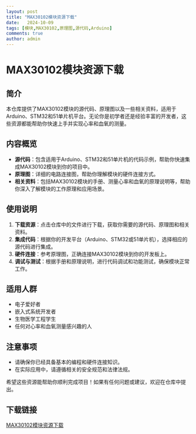 ```yaml
---
layout: post
title: "MAX30102模块资源下载"
date:   2024-10-09
tags: [模块,MAX30102,原理图,源代码,Arduino]
comments: true
author: admin
---
```

# MAX30102模块资源下载

## 简介
本仓库提供了MAX30102模块的源代码、原理图以及一些相关资料，适用于Arduino、STM32和51单片机平台。无论你是初学者还是经验丰富的开发者，这些资源都能帮助你快速上手并实现心率和血氧的测量。

## 内容概览
- **源代码**：包含适用于Arduino、STM32和51单片机的代码示例，帮助你快速集成MAX30102模块到你的项目中。
- **原理图**：详细的电路连接图，帮助你理解模块的硬件连接方式。
- **相关资料**：包括MAX30102模块的手册、测量心率和血氧的原理说明等，帮助你深入了解模块的工作原理和应用场景。

## 使用说明
1. **下载资源**：点击仓库中的文件进行下载，获取你需要的源代码、原理图和相关资料。
2. **集成代码**：根据你的开发平台（Arduino、STM32或51单片机），选择相应的源代码进行集成。
3. **硬件连接**：参考原理图，正确连接MAX30102模块到你的开发板上。
4. **调试与测试**：根据手册和原理说明，进行代码调试和功能测试，确保模块正常工作。

## 适用人群
- 电子爱好者
- 嵌入式系统开发者
- 生物医学工程学生
- 任何对心率和血氧测量感兴趣的人

## 注意事项
- 请确保你已经具备基本的编程和硬件连接知识。
- 在实际应用中，请遵循相关的安全规范和法律法规。

希望这些资源能帮助你顺利完成项目！如果有任何问题或建议，欢迎在仓库中提出。

## 下载链接

[MAX30102模块资源下载](https://pan.quark.cn/s/4569f690234d)
